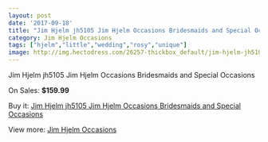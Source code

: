 ```yaml
---
layout: post
date: '2017-09-18'
title: "Jim Hjelm jh5105 Jim Hjelm Occasions Bridesmaids and Special Occasions"
category: Jim Hjelm Occasions
tags: ["hjelm","little","wedding","rosy","unique"]
image: http://img.hectodress.com/26257-thickbox_default/jim-hjelm-jh5105-jim-hjelm-occasions-bridesmaids-and-special-occasions.jpg
---
```

Jim Hjelm jh5105 Jim Hjelm Occasions Bridesmaids and Special Occasions

On Sales: **$159.99**
<a href="https://www.hectodress.com/jim-hjelm-occasions/12219-jim-hjelm-jh5105-jim-hjelm-occasions-bridesmaids-and-special-occasions.html"><amp-img layout="responsive" width="600" height="600" src="//img.hectodress.com/26257-thickbox_default/jim-hjelm-jh5105-jim-hjelm-occasions-bridesmaids-and-special-occasions.jpg" alt="Jim Hjelm jh5105 Jim Hjelm Occasions Bridesmaids and Special Occasions 0" /></a>
<a href="https://www.hectodress.com/jim-hjelm-occasions/12219-jim-hjelm-jh5105-jim-hjelm-occasions-bridesmaids-and-special-occasions.html"><amp-img layout="responsive" width="600" height="600" src="//img.hectodress.com/26259-thickbox_default/jim-hjelm-jh5105-jim-hjelm-occasions-bridesmaids-and-special-occasions.jpg" alt="Jim Hjelm jh5105 Jim Hjelm Occasions Bridesmaids and Special Occasions 1" /></a>
<a href="https://www.hectodress.com/jim-hjelm-occasions/12219-jim-hjelm-jh5105-jim-hjelm-occasions-bridesmaids-and-special-occasions.html"><amp-img layout="responsive" width="600" height="600" src="//img.hectodress.com/26258-thickbox_default/jim-hjelm-jh5105-jim-hjelm-occasions-bridesmaids-and-special-occasions.jpg" alt="Jim Hjelm jh5105 Jim Hjelm Occasions Bridesmaids and Special Occasions 2" /></a>

Buy it: [Jim Hjelm jh5105 Jim Hjelm Occasions Bridesmaids and Special Occasions](https://www.hectodress.com/jim-hjelm-occasions/12219-jim-hjelm-jh5105-jim-hjelm-occasions-bridesmaids-and-special-occasions.html "Jim Hjelm jh5105 Jim Hjelm Occasions Bridesmaids and Special Occasions")

View more: [Jim Hjelm Occasions](https://www.hectodress.com/190-jim-hjelm-occasions "Jim Hjelm Occasions")